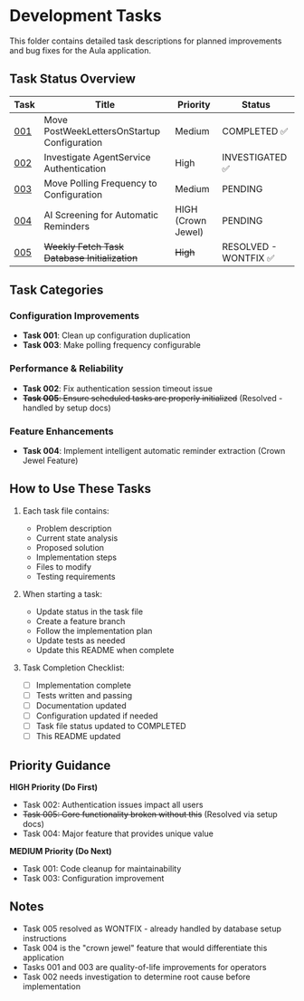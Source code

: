 # Development Tasks

This folder contains detailed task descriptions for planned improvements and bug fixes for the Aula application.

## Task Status Overview

| Task | Title | Priority | Status |
|------|-------|----------|--------|
| [001](001-move-post-week-letters-on-startup.md) | Move PostWeekLettersOnStartup Configuration | Medium | COMPLETED ✅ |
| [002](002-investigate-agent-service-authentication.md) | Investigate AgentService Authentication | High | INVESTIGATED ✅ |
| [003](003-move-polling-frequency-to-config.md) | Move Polling Frequency to Configuration | Medium | PENDING |
| [004](004-ai-screening-automatic-reminders.md) | AI Screening for Automatic Reminders | HIGH (Crown Jewel) | PENDING |
| [005](005-weekly-fetch-task-initialization.md) | ~~Weekly Fetch Task Database Initialization~~ | ~~High~~ | RESOLVED - WONTFIX ✅ |

## Task Categories

### Configuration Improvements
- **Task 001**: Clean up configuration duplication
- **Task 003**: Make polling frequency configurable

### Performance & Reliability
- **Task 002**: Fix authentication session timeout issue
- ~~**Task 005**: Ensure scheduled tasks are properly initialized~~ (Resolved - handled by setup docs)

### Feature Enhancements
- **Task 004**: Implement intelligent automatic reminder extraction (Crown Jewel Feature)

## How to Use These Tasks

1. Each task file contains:
   - Problem description
   - Current state analysis
   - Proposed solution
   - Implementation steps
   - Files to modify
   - Testing requirements

2. When starting a task:
   - Update status in the task file
   - Create a feature branch
   - Follow the implementation plan
   - Update tests as needed
   - Update this README when complete

3. Task Completion Checklist:
   - [ ] Implementation complete
   - [ ] Tests written and passing
   - [ ] Documentation updated
   - [ ] Configuration updated if needed
   - [ ] Task file status updated to COMPLETED
   - [ ] This README updated

## Priority Guidance

**HIGH Priority (Do First)**
- Task 002: Authentication issues impact all users
- ~~Task 005: Core functionality broken without this~~ (Resolved via setup docs)
- Task 004: Major feature that provides unique value

**MEDIUM Priority (Do Next)**
- Task 001: Code cleanup for maintainability
- Task 003: Configuration improvement

## Notes

- Task 005 resolved as WONTFIX - already handled by database setup instructions
- Task 004 is the "crown jewel" feature that would differentiate this application
- Tasks 001 and 003 are quality-of-life improvements for operators
- Task 002 needs investigation to determine root cause before implementation